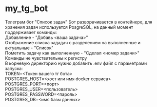 # my_tg_bot
Телеграм бот "Список задач"
Бот разворачивается в контейнере, для хранения задач используется PosgreSQL, на данный момент поддерживает команды:  
Добавление - "Добавь <ваша задача>"  
Отображение списка зададач с разделением на выполненные и актуальные - "Список"  
Пометить задачу как выполненную - "Сделал <номер задачи>"  
Команды не чувствительны к регистру  
В корневую директорию нужно добавить .env файл с параметрами запуска:  
TOKEN=<Токен вашего тг бота>  
POSTGRES_HOST=<хост или имя docker сервиса>  
POSTGRES_PORT=<порт>  
POSTGRES_USER=<пользователь>  
POSTGRES_PASSWORD=<пароль>  
POSTGRES_DB=<имя базы данных>  
